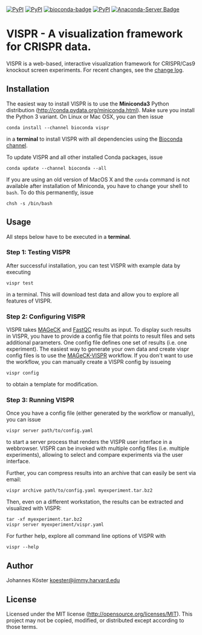 [![PyPI](https://img.shields.io/pypi/pyversions/vispr.svg?style=flat-square)]()
[![PyPI](https://img.shields.io/pypi/v/vispr.svg?style=flat-square)](https://pypi.python.org/pypi/vispr)
[![bioconda-badge](https://img.shields.io/badge/install%20with-bioconda-brightgreen.svg?style=flat-square)](http://bioconda.github.io)
[![PyPI](https://img.shields.io/pypi/dw/VISPR.svg?style=flat-square)](https://pypi.python.org/pypi/vispr)
[![Anaconda-Server Badge](https://anaconda.org/bioconda/vispr/badges/downloads.svg)](https://anaconda.org/bioconda/vispr)

VISPR - A visualization framework for CRISPR data.
==================================================

VISPR is a web-based, interactive visualization framework for CRISPR/Cas9 knockout screen experiments.
For recent changes, see the [change log](CHANGELOG.md).

Installation
------------

The easiest way to install VISPR is to use the **Miniconda3** Python distribution (http://conda.pydata.org/miniconda.html). Make sure you install the Python 3 variant.
On Linux or Mac OSX, you can then issue

    conda install --channel bioconda vispr

in a **terminal** to install VISPR with all dependencies using the [Bioconda channel](http://bioconda.github.io).

To update VISPR and all other installed Conda packages, issue

    conda update --channel bioconda --all

If you are using an old version of MacOS X and the `conda` command is not available after installation of Miniconda, you have to change your shell to `bash`. To do this permanently, issue

    chsh -s /bin/bash

Usage
-----

All steps below have to be executed in a **terminal**.

### Step 1: Testing VISPR

After successful installation, you can test VISPR with example data by executing

    vispr test

in a terminal. This will download test data and allow you to explore all features of VISPR.

### Step 2: Configuring VISPR

VISPR takes [MAGeCK](http://liulab.dfci.harvard.edu/Mageck) and [FastQC](http://www.bioinformatics.babraham.ac.uk/projects/fastqc) results as input.
To display such results in VISPR, you have to provide a config file that points to result files and sets additional parameters. One config file defines one set of results (i.e. one experiment).
The easiest way to generate your own data and create vispr config files is to use the [MAGeCK-VISPR](https://bitbucket.org/liulab/mageck-vispr) workflow.
If you don't want to use the workflow, you can manually create a VISPR config by issueing

    vispr config

to obtain a template for modification.

### Step 3: Running VISPR

Once you have a config file (either generated by the workflow or manually), you can issue

    vispr server path/to/config.yaml

to start a server process that renders the VISPR user interface in a webbrowser.
VISPR can be invoked with multiple config files (i.e. multiple experiments), allowing to select and compare experiments via the user interface.

Further, you can compress results into an archive that can easily be sent via email:

    vispr archive path/to/config.yaml myexperiment.tar.bz2

Then, even on a different workstation, the results can be extracted and visualized with VISPR:

    tar -xf myexperiment.tar.bz2
    vispr server myexperiment/vispr.yaml

For further help, explore all command line options of VISPR with

    vispr --help

Author
------

Johannes Köster <koester@jimmy.harvard.edu>

License
-------

Licensed under the MIT license (http://opensource.org/licenses/MIT). This project may not be copied, modified, or distributed except according to those terms.